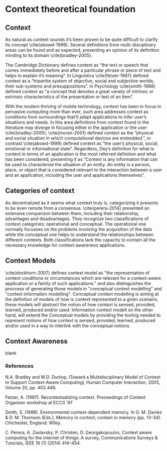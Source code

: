 # Context theoretical foundation

## Context

As natural as context sounds it’s been proven to be quite difficult to clarify its concept \cite{abowd-1999}. Several definitions from multi-disciplinary areas can be found and as expected, presenting an opinion of its definition minding to its domain \cite{bradley-2005}.

The Cambridge Dictionary defines context as “the text or speech that comes immediately before and after a particular phrase or piece of text and helps to explain it’s meaning”. In Linguistics \cite{fetzer-1997} defined context as a “tripartite system of objective, social and subjective worlds, their sub-systems and presuppositions”. In Psychology \cite{smith-1988} defined context as “a concept that denotes a great variety of intrinsic or extrinsic characteristics of the presentation or test of an item”.

With the modern thriving of mobile technology, context has been in focus in pervasive computing more than ever, such area addresses context as conditions from surroundings that’ll adapt applications to infer user’s situations and needs. In this area definitions from context found in the literature may diverge in focusing either in the application or the user \cite{bradley-2005}, \cite{moran-2001} defined context as the “physical and social situation in which computational devices are embedded.”, in contrast \cite{abowd-1999} defined context as “the user’s physical, social, emotional or informational state”. Regardless, Dey’s definition for what is context in terms of an application is the most referred definition and what has been considered, presenting it as “Context is any information that can be used to characterize the situation of an entity. An entity is a person, place, or object that is considered relevant to the interaction between a user and an application, including the user and applications themselves”.

## Categories of context

As decentralized as it seems what context truly is, categorizing it presents to be even remote from a consensus. \cite{perera-2014} presented an extensive comparison between them, including their relationship, advantages and disadvantages. They recognize two classifications of context categories: operational and conceptual. The operational one normally focusses on the problems involving the acquisition of the data while the conceptual one helps to understand the relationships between different contexts. Both classifications lack the capacity to contain all the necessary knowledge for context-awareness applications.

## Context Models

\cite{dockhorn-2007} defines context model as "the representation of context conditions or circumstances which are relevant for a context-aware application or a family of such applications." and also distinguishes the proccess of generating those models in "conceptual context modelling" and "context information modelling". Conceptual context modelling is aiming at the definition of models of how is context represented to a given scenario, these models will abstract the notion of how context is sensed, provided, learned, produced and/or used. Information context modell on the other hand, will extend the Conceptual models by providing the tooling needed to represent notions of how context is sensed, provided, learned, produced and/or used in a way to interlink with the conceptual notions.

## Context Awareness

blank

### References

N.A. Bradley and M.D. Dunlop, ìToward a Multidisciplinary Model of Context to Support Context-Aware Computingî, Human Computer Interaction, 2005, Volume 20, pp. 403 446.

Fetzer, A. (1997). Recontextualizing context. Proceedings of Context Organiser workshop at ECCS ’97

Smith, S. (1988). Environmental context-dependent memory. In G. M. Davies & D. M. Thomson (Eds.), Memory in context; context in memory (pp. 13–34). Chichester, England: Wiley.

C. Perera, A. Zaslavsky, P. Christen, D. Georgakopoulos, Context aware computing for the internet of things: A survey, Communications Surveys & Tutorials, IEEE 16 (1) (2014) 414–454.
